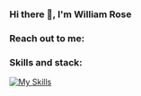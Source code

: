 ### Hi there 👋, I'm William Rose

<!--
**WilliamTRose756/WilliamTRose756** is a ✨ _special_ ✨ repository because its `README.md` (this file) appears on your GitHub profile.
https://img.shields.io/twitter/url?style=social&url=William80713517
Here are some ideas to get you started:

- 🔭 I’m currently working on a github user search app
- 🌱 I’m currently learning react
- 👯 I’m looking to collaborate on open source projects
- 🤔 I’m looking for help with ...
- 💬 Ask me about ...
- 📫 How to reach me: ...
- ⚡ Fun fact: ...
-->

### Reach out to me:


### Skills and stack:
[![My Skills](https://skills.thijs.gg/icons?i=py,js,react,html,css,git,postgres,nodejs,tailwind)](https://skills.thijs.gg)


